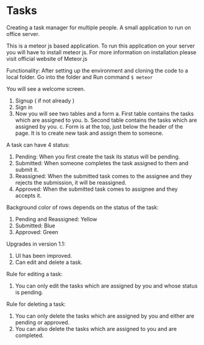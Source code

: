 # Tasks
Creating a task manager for multiple people. A small application to run on office server.


This is a meteor js based application. To run this application on your server you will have to install meteor js.
For more information on installation please visit official website of Meteor.js

Functionality:
After setting up the environment and cloning the code to a local folder. Go into the folder and
Run command `$ meteor`

You will see a welcome screen.
  1. Signup ( if not already )
  2. Sign in
  3. Now you will see two tables and a form
    a. First table contains the tasks which are assigned to you.
    b. Second table contains the tasks which are assigned by you.
    c. Form is at the top, just below the header of the page. It is to create new task and assign them to someone.

A task can have 4 status:
  1. Pending: When you first create the task its status will be pending.
  2. Submitted: When someone completes the task assigned to them and submit it.
  3. Reassigned: When the submitted task comes to the assignee and they rejects the submission, it will be reassigned.
  4. Approved: When the submitted task comes to assignee and they accepts it.

Background color of rows depends on the status of the task:
  1. Pending and Reassigned: Yellow
  2. Submitted: Blue
  3. Approved: Green


Upgrades in version 1.1:
  1. UI has been improved.
  2. Can edit and delete a task.

Rule for editing a task:
  1. You can only edit the tasks which are assigned by you and whose status is pending.

Rule for deleting a task:
  1. You can only delete the tasks which are assigned by you and either are pending or approved.
  2. You can also delete the tasks which are assigned to you and are completed.
